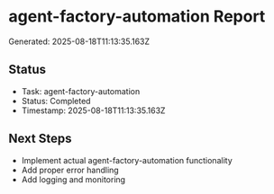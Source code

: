 # agent-factory-automation Report

Generated: 2025-08-18T11:13:35.163Z

## Status
- Task: agent-factory-automation
- Status: Completed
- Timestamp: 2025-08-18T11:13:35.163Z

## Next Steps
- Implement actual agent-factory-automation functionality
- Add proper error handling
- Add logging and monitoring

